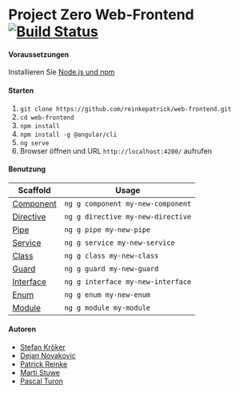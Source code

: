 # Project Zero Web-Frontend [![Build Status](https://travis-ci.org/reinkepatrick/web-frontend.svg?branch=master)](https://travis-ci.org/reinkepatrick/web-frontend)

#### Voraussetzungen
Installieren Sie [Node.js und npm](https://nodejs.org/en/download/)


#### Starten
1. ``git clone https://github.com/reinkepatrick/web-frontend.git``
2. ``cd web-frontend``
3. ``npm install``
4. ``npm install -g @angular/cli``
5. ``ng serve``
6. Browser öffnen und URL ``http://localhost:4200/`` aufrufen

#### Benutzung
Scaffold  | Usage
---       | ---
[Component](https://github.com/angular/angular-cli/wiki/generate-component) | `ng g component my-new-component`
[Directive](https://github.com/angular/angular-cli/wiki/generate-directive) | `ng g directive my-new-directive`
[Pipe](https://github.com/angular/angular-cli/wiki/generate-pipe)           | `ng g pipe my-new-pipe`
[Service](https://github.com/angular/angular-cli/wiki/generate-service)     | `ng g service my-new-service`
[Class](https://github.com/angular/angular-cli/wiki/generate-class)         | `ng g class my-new-class`
[Guard](https://github.com/angular/angular-cli/wiki/generate-guard)         | `ng g guard my-new-guard`
[Interface](https://github.com/angular/angular-cli/wiki/generate-interface) | `ng g interface my-new-interface`
[Enum](https://github.com/angular/angular-cli/wiki/generate-enum)           | `ng g enum my-new-enum`
[Module](https://github.com/angular/angular-cli/wiki/generate-module)       | `ng g module my-module`


#### Autoren
* [Stefan Kröker](https://github.com/kroeker97)
* [Dejan Novakovic](https://github.com/FranNk3)
* [Patrick Reinke](https://github.com/reinkepatrick)
* [Marti Stuwe](https://github.com/martistuwe)
* [Pascal Turon](https://github.com/pturon)
